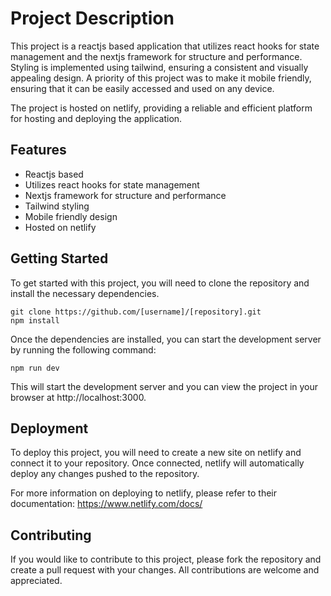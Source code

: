 # Project Description

This project is a reactjs based application that utilizes react hooks for state management and the nextjs framework for structure and performance. Styling is implemented using tailwind, ensuring a consistent and visually appealing design. A priority of this project was to make it mobile friendly, ensuring that it can be easily accessed and used on any device.

The project is hosted on netlify, providing a reliable and efficient platform for hosting and deploying the application.

## Features

- Reactjs based
- Utilizes react hooks for state management
- Nextjs framework for structure and performance
- Tailwind styling
- Mobile friendly design
- Hosted on netlify

## Getting Started

To get started with this project, you will need to clone the repository and install the necessary dependencies.

```
git clone https://github.com/[username]/[repository].git
npm install
```

Once the dependencies are installed, you can start the development server by running the following command:

```
npm run dev
```

This will start the development server and you can view the project in your browser at http://localhost:3000.

## Deployment

To deploy this project, you will need to create a new site on netlify and connect it to your repository. Once connected, netlify will automatically deploy any changes pushed to the repository.

For more information on deploying to netlify, please refer to their documentation: https://www.netlify.com/docs/

## Contributing

If you would like to contribute to this project, please fork the repository and create a pull request with your changes. All contributions are welcome and appreciated.
